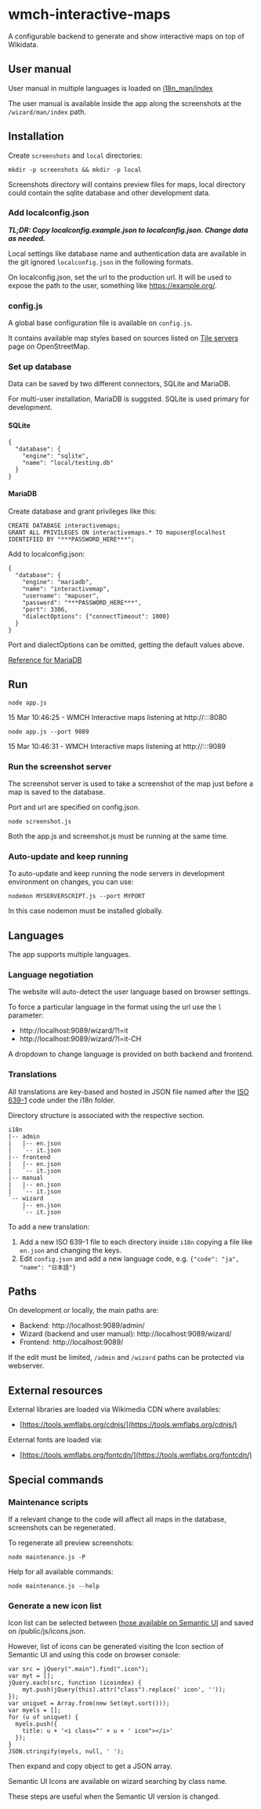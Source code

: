 # wmch-interactive-maps

A configurable backend to generate and show interactive maps on top of Wikidata.

## User manual

User manual in multiple languages is loaded on [i18n_man/index](https://github.com/synapta/wmch-interactive-maps/tree/master/i18n_man/index)

The user manual is available inside the app along the screenshots at the `/wizard/man/index` path.

## Installation

Create `screenshots` and `local` directories:

`mkdir -p screenshots && mkdir -p local`

Screenshots directory will contains preview files for maps, local directory could contain the sqlite database and other development data.

### Add localconfig.json

***TL;DR: Copy localconfig.example.json to localconfig.json. Change data as needed.***

Local settings like database name and authentication data are available in the git ignored `localconfig.json` in the following formats.

On localconfig.json, set the url to the production url. It will be used to expose the path to the user, something like https://example.org/.

### config.js

A global base configuration file is available on `config.js`.

It contains available map styles based on sources listed on [Tile servers](https://wiki.openstreetmap.org/wiki/Tile_servers) page on OpenStreetMap.

### Set up database

Data can be saved by two different connectors, SQLite and MariaDB.

For multi-user installation, MariaDB is suggsted. SQLite is used primary for development.

#### SQLite
~~~
{
  "database": {
    "engine": "sqlite",
    "name": "local/testing.db"
  }
}
~~~

#### MariaDB

Create database and grant privileges like this:

~~~
CREATE DATABASE interactivemaps;
GRANT ALL PRIVILEGES ON interactivemaps.* TO mapuser@localhost IDENTIFIED BY "***PASSWORD_HERE***";
~~~

Add to localconfig.json:
~~~
{
  "database": {
    "engine": "mariadb",
    "name": "interactivemap",
    "username": "mapuser",
    "password": "***PASSWORD_HERE***",
    "port": 3306,
    "dialectOptions": {"connectTimeout": 1000}
  }
}

~~~

Port and dialectOptions can be omitted, getting the default values above.

[Reference for MariaDB](http://docs.sequelizejs.com/manual/usage.html#mariadb)

## Run

`node app.js`

15 Mar 10:46:25 - WMCH Interactive maps listening at http://:::8080

`node app.js --port 9089`

15 Mar 10:46:31 - WMCH Interactive maps listening at http://:::9089


### Run the screenshot server

The screenshot server is used to take a screenshot of the map just before a map is saved to the database.

Port and url are specified on config.json.

`node screenshot.js`

Both the app.js and screenshot.js must be running at the same time.

### Auto-update and keep running

To auto-update and keep running the node servers in development environment on changes, you can use:

`nodemon MYSERVERSCRIPT.js --port MYPORT`

In this case nodemon must be installed globally.

## Languages

The app supports multiple languages.

### Language negotiation

The website will auto-detect the user language based on browser settings.

To force a particular language in the format using the url use the `l` parameter:

- http://localhost:9089/wizard/?l=it
- http://localhost:9089/wizard/?l=it-CH

A dropdown to change language is provided on both backend and frontend.

### Translations

All translations are key-based and hosted in JSON file named after the [ISO 639-1](https://en.wikipedia.org/wiki/List_of_ISO_639-1_codes) code under the i18n folder.

Directory structure is associated with the respective section.

~~~
i18n
|-- admin
|   |-- en.json
|   `-- it.json
|-- frontend
|   |-- en.json
|   `-- it.json
|-- manual
|   |-- en.json
|   `-- it.json
`-- wizard
    |-- en.json
    `-- it.json

~~~

To add a new translation:

1. Add a new ISO 639-1 file to each directory inside `i18n` copying a file like `en.json` and changing the keys.
2. Edit `config.json` and add a new language code, e.g. `{"code": "ja", "name": "日本語"}`

## Paths

On development or locally, the main paths are:

- Backend: http://localhost:9089/admin/
- Wizard (backend and user manual): http://localhost:9089/wizard/
- Frontend: http://localhost:9089/

If the edit must be limited, `/admin` and `/wizard` paths can be protected via webserver.

## External resources

External libraries are loaded via Wikimedia CDN where availables:

- [https://tools.wmflabs.org/cdnjs/](https://tools.wmflabs.org/cdnjs/)

External fonts are loaded via:

- [https://tools.wmflabs.org/fontcdn/](https://tools.wmflabs.org/fontcdn/)

## Special commands

### Maintenance scripts

If a relevant change to the code will affect all maps in the database, screenshots can be regenerated.

To regenerate all preview screenshots:

`node maintenance.js -P`

Help for all available commands:

`node maintenance.js --help`

### Generate a new icon list

Icon list can be selected between [those available on Semantic UI](https://semantic-ui.com/elements/icon.html) and saved on /public/js/icons.json.

However, list of icons can be generated visiting the Icon section of Semantic UI and using this code on browser console:

~~~
var src = jQuery(".main").find(".icon");
var myt = [];
jQuery.each(src, function (icoindex) {
    myt.push(jQuery(this).attr("class").replace(' icon', ''));
});
var uniquet = Array.from(new Set(myt.sort()));
var myels = [];
for (u of uniquet) {
  myels.push({
    title: u + '<i class="' + u + ' icon"></i>'
  });
}
JSON.stringify(myels, null, ' ');
~~~

Then expand and copy object to get a JSON array.

Semantic UI Icons are available on wizard searching by class name.

These steps are useful when the Semantic UI version is changed.

